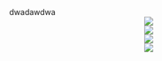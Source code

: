 <div size="40">
  dwadawdwa
<div>

<div align="center"> <img src="https://profile-counter.glitch.me/yang-tian-hub/count.svg" /> </div>

<div align="center"> <img src="https://readme-typing-svg.herokuapp.com/?lines=欢迎来到我的GitHub!&center=true&font=Roboto&size=27" /></div>

<div align="center"> <img src="https://github-readme-stats.vercel.app/api?username=1421788142&show_icons=true&theme=tokyonight" /> </div>

<div align="center"> <img src="https://github-readme-activity-graph.vercel.app/graph?username=1421788142&theme=xcode" /> </div>
